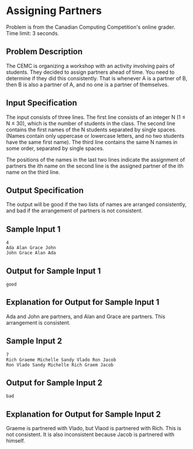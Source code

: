 # Assigning Partners
Problem is from the Canadian Computing Competition's online grader.\
Time limit: 3 seconds.

## Problem Description
The CEMC is organizing a workshop with an activity involving pairs of students. They decided to assign partners ahead of time. You need to determine if they did this consistently. That is whenever A is a partner of B, then B is also a partner of A, and no one is a partner of themselves.

## Input Specification
The input consists of three lines. The first line consists of an integer N (1 ≤ N ≤ 30), which is the number of students in the class. The second line contains the first names of the N students separated by single spaces. (Names contain only uppercase or lowercase letters, and no two students have the same first name). The third line contains the same N names in some order, separated by single spaces.

The positions of the names in the last two lines indicate the assignment of partners the ith name on the second line is the assigned partner of the ith name on the third line.

## Output Specification
The output will be good if the two lists of names are arranged consistently, and bad if the arrangement of partners is not consistent.

## Sample Input 1
```
4
Ada Alan Grace John
John Grace Alan Ada
```

## Output for Sample Input 1
```
good
```

## Explanation for Output for Sample Input 1
Ada and John are partners, and Alan and Grace are partners. This arrangement is consistent.

## Sample Input 2
```
7
Rich Graeme Michelle Sandy Vlado Ron Jacob
Ron Vlado Sandy Michelle Rich Graem Jacob
```

## Output for Sample Input 2
```
bad
```

## Explanation for Output for Sample Input 2
Graeme is partnered with Vlado, but Vlaod is partnered with Rich. This is not consistent. It is also inconsistent because Jacob is partnered with himself.